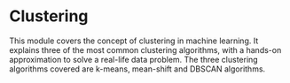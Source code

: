 # Clustering
This module covers the concept of clustering in machine learning. It explains three of the most common clustering algorithms, with a hands-on approximation to solve a real-life data problem. The three clustering algorithms covered are k-means, mean-shift and DBSCAN algorithms.
